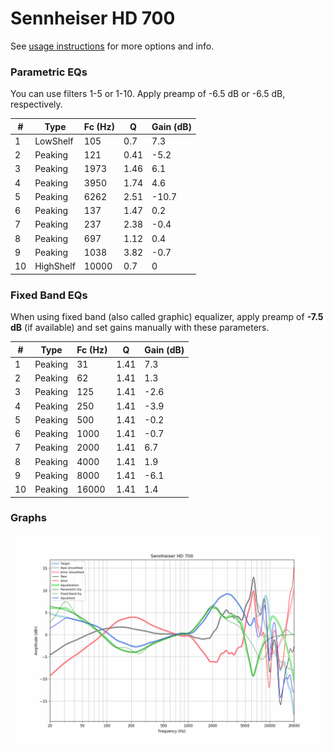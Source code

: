 # Sennheiser HD 700
See [usage instructions](https://github.com/jaakkopasanen/AutoEq#usage) for more options and info.

### Parametric EQs
You can use filters 1-5 or 1-10. Apply preamp of -6.5 dB or -6.5 dB, respectively.

|   # | Type      |   Fc (Hz) |    Q |   Gain (dB) |
|-----|-----------|-----------|------|-------------|
|   1 | LowShelf  |       105 | 0.7  |         7.3 |
|   2 | Peaking   |       121 | 0.41 |        -5.2 |
|   3 | Peaking   |      1973 | 1.46 |         6.1 |
|   4 | Peaking   |      3950 | 1.74 |         4.6 |
|   5 | Peaking   |      6262 | 2.51 |       -10.7 |
|   6 | Peaking   |       137 | 1.47 |         0.2 |
|   7 | Peaking   |       237 | 2.38 |        -0.4 |
|   8 | Peaking   |       697 | 1.12 |         0.4 |
|   9 | Peaking   |      1038 | 3.82 |        -0.7 |
|  10 | HighShelf |     10000 | 0.7  |         0   |

### Fixed Band EQs
When using fixed band (also called graphic) equalizer, apply preamp of **-7.5 dB** (if available) and set gains manually with these parameters.

|   # | Type    |   Fc (Hz) |    Q |   Gain (dB) |
|-----|---------|-----------|------|-------------|
|   1 | Peaking |        31 | 1.41 |         7.3 |
|   2 | Peaking |        62 | 1.41 |         1.3 |
|   3 | Peaking |       125 | 1.41 |        -2.6 |
|   4 | Peaking |       250 | 1.41 |        -3.9 |
|   5 | Peaking |       500 | 1.41 |        -0.2 |
|   6 | Peaking |      1000 | 1.41 |        -0.7 |
|   7 | Peaking |      2000 | 1.41 |         6.7 |
|   8 | Peaking |      4000 | 1.41 |         1.9 |
|   9 | Peaking |      8000 | 1.41 |        -6.1 |
|  10 | Peaking |     16000 | 1.41 |         1.4 |

### Graphs
![](./Sennheiser%20HD%20700.png)
